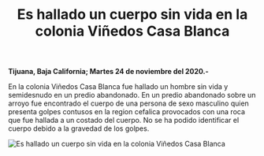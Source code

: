 ﻿---
layout: blog
title:  "Es hallado un cuerpo sin vida en la colonia Viñedos Casa Blanca"
categories: tijuana
permalink: /:categories/:title:output_ext
image: /img/logos/logocnr.jpg
alt: "Es hallado un cuerpo sin vida en la colonia Viñedos Casa Blanca"
autor: 
---


**Tijuana, Baja California;  Martes 24 de noviembre del 2020.-**


En la colonia Viñedos Casa Blanca fue hallado un hombre sin vida y semidesnudo en un predio abandonado. 
En un predio abandonado sobre un arroyo fue encontrado el cuerpo de una persona de sexo masculino quien presenta golpes contusos en la region cefalica provocados con una roca que fue hallada a un costado del cuerpo. No se ha podido identificar el cuerpo debido a la gravedad de los golpes.

<div id="carouselExampleSlidesOnly" class="carousel slide" data-ride="carousel">
  <div class="carousel-inner">
    <div class="carousel-item active">
       <img class="d-block w-100" src="/img/logos/logocnr.jpg" loading="lazy"  alt="Es hallado un cuerpo sin vida en la colonia Viñedos Casa Blanca">
    </div>           
  </div>
</div>